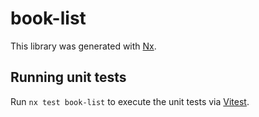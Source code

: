 # book-list

This library was generated with [Nx](https://nx.dev).

## Running unit tests

Run `nx test book-list` to execute the unit tests via [Vitest](https://vitest.dev/).
